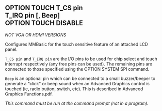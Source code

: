 ## OPTION TOUCH T_CS pin <br> T_IRQ pin [, Beep] <br> OPTION TOUCH DISABLE

*NOT VGA OR HDMI VERSIONS*

Configures MMBasic for the touch sensitive feature of an attached LCD
panel.

`T_CS pin` and `T_IRQ pin` are the I/O pins to be used for chip select and
touch interrupt respectively (any free pins can be used). The remaining
pins are connected to those specified using the OPTION SYSTEM SPI
command.

`Beep` is an optional pin which can be connected to a small
buzzer/beeper to generate a "click" or beep sound when an Advanced
Graphics control is touched (ie, radio button, switch, etc). This is
described in Advanced Graphics Functions.pdf.

*This command must be run at the command prompt (not in a program).*

